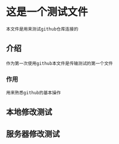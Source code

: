 # 这是一个测试文件
	本文件是用来测试github仓库连接的
## 介绍
	作为第一次使用github本文件是传输测试的第一个文件
### 作用
	用来熟悉github的基本操作
## 本地修改测试

## 服务器修改测试
